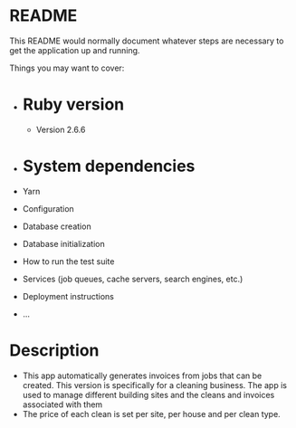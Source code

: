 # README

This README would normally document whatever steps are necessary to get the
application up and running.

Things you may want to cover:

* # Ruby version
    * Version 2.6.6

* # System dependencies
 * Yarn

* Configuration

* Database creation

* Database initialization

* How to run the test suite

* Services (job queues, cache servers, search engines, etc.)

* Deployment instructions

* ...

# Description
* This app automatically generates invoices from jobs that can be created. This version is specifically for a cleaning business. The app is used to manage different building sites and the cleans and invoices associated with them 
* The price of each clean is set per site, per house and per clean type. 
